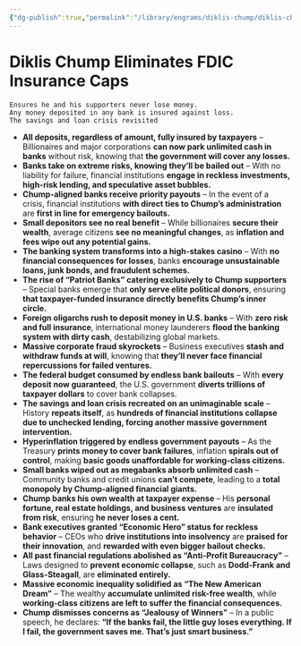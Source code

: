```yaml
---
{"dg-publish":true,"permalink":"/library/engrams/diklis-chump/diklis-chump-eliminates-fdic-insurance-caps/"}
---
```


# Diklis Chump Eliminates FDIC Insurance Caps
	Ensures he and his supporters never lose money.
	Any money deposited in any bank is insured against loss.
	The savings and loan crisis revisited
- **All deposits, regardless of amount, fully insured by taxpayers** – Billionaires and major corporations **can now park unlimited cash in banks** without risk, knowing that **the government will cover any losses.**
- **Banks take on extreme risks, knowing they’ll be bailed out** – With no liability for failure, financial institutions **engage in reckless investments, high-risk lending, and speculative asset bubbles.**
- **Chump-aligned banks receive priority payouts** – In the event of a crisis, financial institutions **with direct ties to Chump’s administration** are **first in line for emergency bailouts.**
- **Small depositors see no real benefit** – While billionaires **secure their wealth**, average citizens **see no meaningful changes**, as **inflation and fees wipe out any potential gains.**
- **The banking system transforms into a high-stakes casino** – With **no financial consequences for losses**, banks **encourage unsustainable loans, junk bonds, and fraudulent schemes.**
- **The rise of “Patriot Banks” catering exclusively to Chump supporters** – Special banks emerge that **only serve elite political donors**, ensuring **that taxpayer-funded insurance directly benefits Chump’s inner circle.**
- **Foreign oligarchs rush to deposit money in U.S. banks** – With **zero risk and full insurance**, international money launderers **flood the banking system with dirty cash**, destabilizing global markets.
- **Massive corporate fraud skyrockets** – Business executives **stash and withdraw funds at will**, knowing that **they’ll never face financial repercussions for failed ventures.**
- **The federal budget consumed by endless bank bailouts** – With **every deposit now guaranteed**, the U.S. government **diverts trillions of taxpayer dollars** to cover bank collapses.
- **The savings and loan crisis recreated on an unimaginable scale** – History **repeats itself**, as **hundreds of financial institutions collapse due to unchecked lending, forcing another massive government intervention.**
- **Hyperinflation triggered by endless government payouts** – As the Treasury **prints money to cover bank failures**, inflation **spirals out of control**, making **basic goods unaffordable for working-class citizens.**
- **Small banks wiped out as megabanks absorb unlimited cash** – Community banks and credit unions **can’t compete**, leading to a **total monopoly by Chump-aligned financial giants.**
- **Chump banks his own wealth at taxpayer expense** – His **personal fortune, real estate holdings, and business ventures** are **insulated from risk**, ensuring **he never loses a cent.**
- **Bank executives granted “Economic Hero” status for reckless behavior** – CEOs who **drive institutions into insolvency** are **praised for their innovation**, and **rewarded with even bigger bailout checks.**
- **All past financial regulations abolished as “Anti-Profit Bureaucracy”** – Laws designed to **prevent economic collapse**, such as **Dodd-Frank and Glass-Steagall**, are **eliminated entirely.**
- **Massive economic inequality solidified as “The New American Dream”** – The wealthy **accumulate unlimited risk-free wealth**, while **working-class citizens are left to suffer the financial consequences.**
- **Chump dismisses concerns as “Jealousy of Winners”** – In a public speech, he declares: **“If the banks fail, the little guy loses everything. If I fail, the government saves me. That’s just smart business.”**
